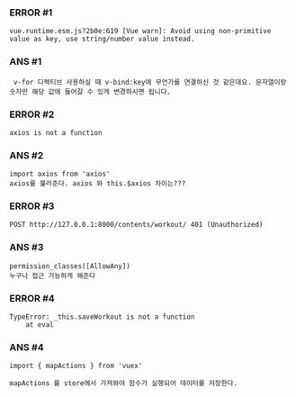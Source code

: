 ### ERROR #1

```
vue.runtime.esm.js?2b0e:619 [Vue warn]: Avoid using non-primitive value as key, use string/number value instead.
```

### ANS #1

```
 v-for 디렉티브 사용하실 때 v-bind:key에 무언가를 연결하신 것 같은데요. 문자열이랑 숫자만 해당 값에 들어갈 수 있게 변경하시면 됩니다.
```



### ERROR #2

```
axios is not a function
```

### ANS #2

```
import axios from 'axios'
axios를 불러준다. axios 와 this.$axios 차이는???
```



### ERROR #3

```
POST http://127.0.0.1:8000/contents/workout/ 401 (Unauthorized)
```

### ANS #3

```
permission_classes([AllowAny])
누구나 접근 가능하게 해준다
```



### ERROR #4

```
TypeError: _this.saveWorkout is not a function
    at eval
```

### ANS #4

```
import { mapActions } from 'vuex'

mapActions 를 store에서 가져와야 함수가 실행되어 데이터를 저장한다.
```

